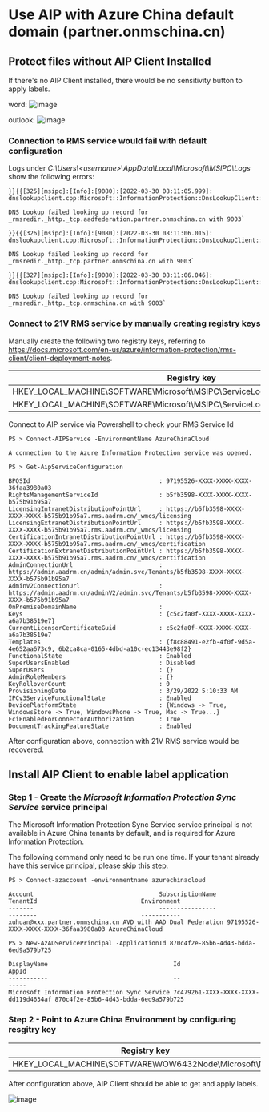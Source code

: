 # Use AIP with Azure China default domain (partner.onmschina.cn)

## Protect files without AIP Client Installed

If there's no AIP Client installed, there would be no sensitivity button to apply labels. 

word:
![image](https://user-images.githubusercontent.com/96280581/160784651-af442433-f97f-4d22-91d8-c95aaf1b0095.png)

outlook:
![image](https://user-images.githubusercontent.com/96280581/160785060-49e61399-aacf-4186-9a22-f575eac8c786.png)

### Connection to RMS service would fail with default configuration

Logs under _C:\Users\\\<username>\AppData\Local\Microsoft\MSIPC\Logs_ show the following errors:

```
}}{{[325][msipc]:[Info]:[9080]:[2022-03-30 08:11:05.999]: dnslookupclient.cpp:Microsoft::InformationProtection::DnsLookupClient::LookupDiscoveryService:94`

DNS Lookup failed looking up record for _rmsredir._http._tcp.aadfederation.partner.onmschina.cn with 9003`

}}{{[326][msipc]:[Info]:[9080]:[2022-03-30 08:11:06.015]: dnslookupclient.cpp:Microsoft::InformationProtection::DnsLookupClient::LookupDiscoveryService:94`

DNS Lookup failed looking up record for _rmsredir._http._tcp.partner.onmschina.cn with 9003`

}}{{[327][msipc]:[Info]:[9080]:[2022-03-30 08:11:06.046]: dnslookupclient.cpp:Microsoft::InformationProtection::DnsLookupClient::LookupDiscoveryService:94`

DNS Lookup failed looking up record for _rmsredir._http._tcp.onmschina.cn with 9003`
```

### Connect to 21V RMS service by manually creating registry keys

Manually create the following two registry keys, referring to https://docs.microsoft.com/en-us/azure/information-protection/rms-client/client-deployment-notes.

Registry key  | Type | Name | Value
------------- | ------------- | ------------- | -------------
HKEY_LOCAL_MACHINE\SOFTWARE\Microsoft\MSIPC\ServiceLocation\EnterpriseCertification | REG_SZ | default | https://RMS_Service_ID/_wmcs/Certification
HKEY_LOCAL_MACHINE\SOFTWARE\Microsoft\MSIPC\ServiceLocation\EnterprisePublishing  | REG_SZ | default | https://RMS_Service_ID/_wmcs/Licensing

Connect to AIP service via Powershell to check your RMS Service Id

```
PS > Connect-AIPService -EnvironmentName AzureChinaCloud

A connection to the Azure Information Protection service was opened.

PS > Get-AipServiceConfiguration

BPOSId                                    : 97195526-XXXX-XXXX-XXXX-36faa3980a03
RightsManagementServiceId                 : b5fb3598-XXXX-XXXX-XXXX-b575b91b95a7
LicensingIntranetDistributionPointUrl     : https://b5fb3598-XXXX-XXXX-XXXX-b575b91b95a7.rms.aadrm.cn/_wmcs/licensing
LicensingExtranetDistributionPointUrl     : https://b5fb3598-XXXX-XXXX-XXXX-b575b91b95a7.rms.aadrm.cn/_wmcs/licensing
CertificationIntranetDistributionPointUrl : https://b5fb3598-XXXX-XXXX-XXXX-b575b91b95a7.rms.aadrm.cn/_wmcs/certification
CertificationExtranetDistributionPointUrl : https://b5fb3598-XXXX-XXXX-XXXX-b575b91b95a7.rms.aadrm.cn/_wmcs/certification
AdminConnectionUrl                        : https://admin.aadrm.cn/admin/admin.svc/Tenants/b5fb3598-XXXX-XXXX-XXXX-b575b91b95a7
AdminV2ConnectionUrl                      : https://admin.aadrm.cn/adminV2/admin.svc/Tenants/b5fb3598-XXXX-XXXX-XXXX-b575b91b95a7
OnPremiseDomainName                       : 
Keys                                      : {c5c2fa0f-XXXX-XXXX-XXXX-a6a7b38519e7}
CurrentLicensorCertificateGuid            : c5c2fa0f-XXXX-XXXX-XXXX-a6a7b38519e7
Templates                                 : {f8c88491-e2fb-4f0f-9d5a-4e652aa673c9, 6b2ca8ca-0165-4dbd-a10c-ec13443e98f2}
FunctionalState                           : Enabled
SuperUsersEnabled                         : Disabled
SuperUsers                                : {}
AdminRoleMembers                          : {}
KeyRolloverCount                          : 0
ProvisioningDate                          : 3/29/2022 5:10:33 AM
IPCv3ServiceFunctionalState               : Enabled
DevicePlatformState                       : {Windows -> True, WindowsStore -> True, WindowsPhone -> True, Mac -> True...}
FciEnabledForConnectorAuthorization       : True
DocumentTrackingFeatureState              : Enabled
```

After configuration above, connection with 21V RMS service would be recovered.


## Install AIP Client to enable label application

### Step 1 - Create the *Microsoft Information Protection Sync Service* service principal

The Microsoft Information Protection Sync Service service principal is not available in Azure China tenants by default, and is required for Azure Information Protection.

The following command only need to be run one time. If your tenant already have this service principal, please skip this step.

```
PS > Connect-azaccount -environmentname azurechinacloud

Account                                   SubscriptionName             TenantId                             Environment    
-------                                   ----------------             --------                             -----------    
xuhuan@xxx.partner.onmschina.cn AVD with AAD Dual Federation 97195526-XXXX-XXXX-XXXX-36faa3980a03 AzureChinaCloud

PS > New-AzADServicePrincipal -ApplicationId 870c4f2e-85b6-4d43-bdda-6ed9a579b725

DisplayName                                   Id                                   AppId                               
-----------                                   --                                   -----                               
Microsoft Information Protection Sync Service 7c479261-XXXX-XXXX-XXXX-dd119d4634af 870c4f2e-85b6-4d43-bdda-6ed9a579b725
```

### Step 2 - Point to Azure China Environment by configuring resgitry key


Registry key  | Type | Name | Value
------------- | ------------- | ------------- | -------------
HKEY_LOCAL_MACHINE\SOFTWARE\WOW6432Node\Microsoft\MSIP |  REG_DWORD | CloudEnvType | 6

After configuration above, AIP Client should be able to get and apply labels.

![image](https://user-images.githubusercontent.com/96280581/160986533-b083784d-ac9a-4899-b6fa-2dd07edb8298.png)
